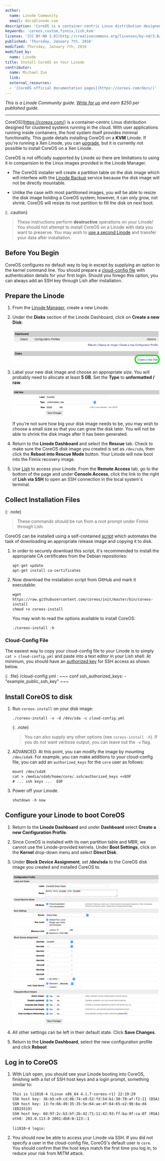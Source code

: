 ```yaml
---
author:
  name: Linode Community
  email: docs@linode.com
description: 'CoreOS is a container-centric Linux distribution designed for clustered systems running in the cloud. This guide details installing CoreOS on a KVM Linode.'
keywords: 'coreos,custom,finnix,lish,kvm'
license: '[CC BY-ND 3.0](http://creativecommons.org/licenses/by-nd/3.0/us/)'
published: 'Thursday, January 7th, 2016'
modified: Thursday, January 7th, 2016
modified_by:
  name: Linode
title: Install CoreOS on Your Linode
contributor:
  name: Michael Zuo
  link:
  external_resources:
  - '[CoreOS official documentation pages](https://coreos.com/docs/)'
---
```


*This is a Linode Community guide. [Write for us](/docs/contribute) and earn $250 per published guide.*

<hr>

CoreOS](https://coreos.com/) is a container-centric Linux distribution designed for clustered systems running in the cloud. With user applications running inside containers, the host system itself provides minimal functionality. This guide details installing CoreOS on a **KVM** Linode. If you're running a Xen Linode, you can [upgrade](/docs/platform/kvm#how-to-enable-kvm), but it is currently not possible to install CoreOS on a Xen Linode.

CoreOS is not officially supported by Linode so there are limitations to using it in comparision to the Linux images provided in the Linode Manager.

*   The CoreOS installer will create a partition table on the disk image which will interfere with the [Linode Backup](/docs/platform/backup-service) service because the disk image will not be directly mountable.

*   Unlike the case with most partitioned images, you *will* be able to resize the disk image holding a CoreOS system; however, it can only grow, not shrink. CoreOS will resize its root partition to fill the disk on next boot.

{: .caution}
>These instructions perform **destructive** operations on your Linode! You should not attempt to install CoreOS on a Linode with data you want to preserve. You may wish to [use a second Linode](/docs/security/recovering-from-a-system-compromise#using-a-second-linode) and transfer your data after installation.

## Before You Begin

CoreOS configures no default way to log in except by supplying an option to the kernel command line. You should prepare a [cloud-config file](https://coreos.com/os/docs/latest/cloud-config.html) with authentication details for your first login. Should you forego this option, you can always add an SSH key through Lish after installation.


## Prepare the Linode

1. From the [Linode Manager](https://manager.linode.com/), create a new Linode.

2. Under the **Disks** section of the Linode Dashboard, click on **Create a new Disk**:

    [![Create a new disk](/docs/assets/custom-distro-new-disk_small.png)](/docs/assets/custom-distro-new-disk.png)

3. Label your new disk image and choose an appropriate size. You will probably need to allocate at least **5 GB**. Set the **Type** to **unformatted / raw**.
  
    [![Specify disk name and size](/docs/assets/coreos-disk-image.png)](/docs/assets/coreos-disk-image.png)

   If you're not sure how big your disk image needs to be, you may wish to choose a small size so that you can grow the disk later. You will not be able to shrink the disk image after it has been generated.

4. Return to the **Linode Dashboard** and select the **Rescue** tab. Check to make sure the CoreOS disk image you created is set as `/dev/sda`, then click the **Reboot into Rescue Mode** button. Your Linode will now boot into the Finnix recovery image.

5.  Use [Lish](/docs/networking/using-the-linode-shell-lish) to access your Linode. From the **Remote Access** tab, go to the bottom of the page and under **Console Access**, click the link to the right of **Lish via SSH** to open an SSH connection in the local system's terminal.

## Collect Installation Files

{: .note}
> These commands should be run from a root prompt under Finnix through Lish.

CoreOS can be installed using a self-contained [script](https://github.com/coreos/init/blob/master/bin/coreos-install) which automates the task of downloading an appropriate release image and copying it to disk.

1.  In order to securely download this script, it's recommended to install the appropriate CA certificates from the Debian repositories:

        apt-get update
        apt-get install ca-certificates

2.  Now download the installation script from GitHub and mark it executable:

        wget https://raw.githubusercontent.com/coreos/init/master/bin/coreos-install
        chmod +x coreos-install

    You may wish to read the options available to install CoreOS:

        ./coreos-install -h

### Cloud-Config File

The easiest way to copy your cloud-config file to your Linode is to simply `cat > cloud-config.yml` and paste into a text editor in your Lish shell. At minimum, you should have an [authorized key](https://coreos.com/os/docs/latest/cloud-config.html#ssh_authorized_keys) for SSH access as shown below.

{: .file}
/cloud-config.yml
:   ~~~ conf
    ssh_authorized_keys:
      - "example_public_ssh_key"
    ~~~

## Install CoreOS to disk

1.  Run `coreos-install` on your disk image:

        ./coreos-install -v -d /dev/sda -c cloud-config.yml

    {: .note}
    >
    >You can also supply any other options (see `coreos-install -h`). If you do not want verbose output, you can leave out the `-v` flag.

2.  ADVANCED: At this point, you can modify the image by mounting `/dev/sda9`. For example, you can make additions to your cloud-config file, you can add an `authorized_keys` for the `core` user as follows:

        mount /dev/sda9
        cat > /media/sda9/home/core/.ssh/authorized_keys <<EOF
        # ... ssh keys ...  EOF

3.  Power off your Linode.

        shutdown -h now

## Configure your Linode to boot CoreOS

1.  Return to the **Linode Dashboard** and under **Dashboard** select **Create a new Configuration Profile**.

2.  Since CoreOS is installed with its own partition table and MBR, we cannot use the Linode-provided kernels. Under **Boot Settings**, click on the **Kernel** drop-down menu and select **Direct Disk**.

3.  Under **Block Device Assignment**, set **/dev/sda** to the CoreOS disk image you created and installed CoreOS to.

    [![Configuration profile](/docs/assets/coreos-config-profile.png)](/docs/assets/coreos-config-profile.png)

4.  All other settings can be left in their default state. Click **Save Changes**.

5.  Return to the **Linode Dashboard**, select the new configuration profile and click **Reboot**

## Log in to CoreOS

1.  With Lish open, you should see your Linode booting into CoreOS, finishing with a list of SSH host keys and a login prompt, something similar to:

        This is li1010-4 (Linux x86_64 4.1.7-coreos-r1) 22:19:29
        SSH host key: 36:b5:e9:cd:8b:74:e9:52:fd:54:b1:30:78:af:f2:11 (DSA)
        SSH host key: 13:fe:66:49:35:35:5e:64:ae:4f:64:65:e2:98:8a:d4 (ED25519)
        SSH host key: 60:97:2c:b3:bf:2b:42:71:11:42:93:ff:ba:9f:ca:07 (RSA)
        eth0: 203.0.113.0 2001:db8:0:123::1

        li1010-4 login: 

2.  You should now be able to access your Linode via SSH. If you did not specify a user in the cloud-config file, CoreOS's default user is `core`. You should confirm that the host keys match the first time you log in, to reduce your risk from MITM attack.